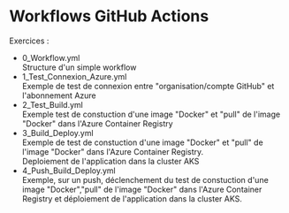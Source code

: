 # Workflows GitHub Actions
Exercices :
- 0_Workflow.yml <br/>
Structure d'un simple workflow
- 1_Test_Connexion_Azure.yml <br/>
Exemple de test de connexion entre "organisation/compte GitHub" et l'abonnement Azure
- 2_Test_Build.yml <br/>
Exemple test de constuction d'une image "Docker" et "pull" de l'image "Docker" dans l'Azure Container Registry
- 3_Build_Deploy.yml </br>
Exemple de test de constuction d'une image "Docker" et "pull" de l'image "Docker" dans l'Azure Container Registry.<br/>
Deploiement de l'application dans la cluster AKS
- 4_Push_Build_Deploy.yml<br/>
Exemple, sur un push, déclenchement du test de constuction d'une image "Docker","pull" de l'image "Docker" dans l'Azure Container Registry et déploiement de l'application dans la cluster AKS.

